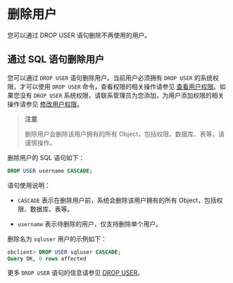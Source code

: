 # 删除用户

您可以通过 DROP USER 语句删除不再使用的用户。

## 通过 SQL 语句删除用户

您可以通过 `DROP USER` 语句删除用户。当前用户必须拥有 `DROP USER` 的系统权限，才可以使用 `DROP USER` 命令，查看权限的相关操作请参见 [查看用户权限](../2.oracle-mode/4.view-user-permissions-of-oracle-mode.md)。如果您没有 `DROP USER` 系统权限，请联系管理员为您添加，为用户添加权限的相关操作请参见 [修改用户权限](../2.oracle-mode/5.modify-user-permissions-of-oracle-mode.md)。

>**注意**
>
>删除用户会删除该用户拥有的所有 Object，包括权限、数据库、表等，请谨慎操作。

删除用户的 SQL 语句如下：

```sql
DROP USER username CASCADE;
```

语句使用说明：

* `CASCADE` 表示在删除用户前，系统会删除该用户拥有的所有 Object，包括权限、数据库、表等。

* `username` 表示待删除的用户，仅支持删除单个用户。

删除名为 `sqluser` 用户的示例如下：

```sql
obclient> DROP USER sqluser CASCADE;
Query OK, 0 rows affected
```

更多 `DROP USER` 语句的信息请参见 [DROP USER](../../../../../4.development-guide-refactoring/1.sql-syntax/3.common-tenant-of-oracle-mode/9.sql-statement-of-oracle-mode/1.ddl-of-oracle-mode/42.drop-user-of-oracle-mode.md)。

